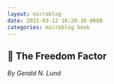 ```yaml
---
layout: microblog
date: 2015-03-12 16:20:38-0600
categories: microblog book
---
```

## 📖 The Freedom Factor
*By Gerald N. Lund*